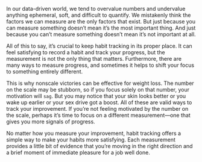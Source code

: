 In our data-driven world, we tend to overvalue numbers and
undervalue anything ephemeral, soft, and difficult to quantify. We
mistakenly think the factors we can measure are the only factors that
exist. But just because you can measure something doesn’t mean it’s
the most important thing. And just because you can’t measure
something doesn’t mean it’s not important at all.

All of this to say, it’s crucial to keep habit tracking in its proper
place. It can feel satisfying to record a habit and track your progress,
but the measurement is not the only thing that matters. Furthermore,
there are many ways to measure progress, and sometimes it helps to
shift your focus to something entirely different.

This is why nonscale victories can be effective for weight loss. The
number on the scale may be stubborn, so if you focus solely on that
number, your motivation will `sag`. But you may notice that your skin
looks better or you wake up earlier or your sex drive got a boost. All of
these are valid ways to track your improvement. If you’re not feeling
motivated by the number on the scale, perhaps it’s time to focus on a
different measurement—one that gives you more signals of progress.

No matter how you measure your improvement, habit tracking
offers a simple way to make your habits more satisfying. Each
measurement provides a little bit of evidence that you’re moving in the
right direction and a brief moment of immediate pleasure for a job
well done.